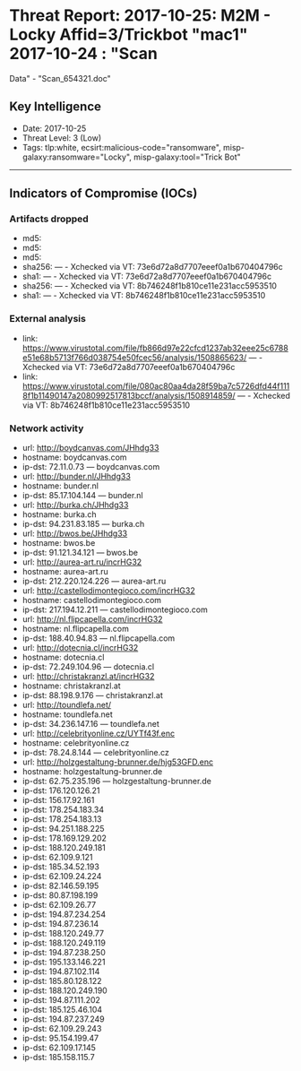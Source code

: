 # Threat Report: 2017-10-25: M2M -  Locky Affid=3/Trickbot "mac1" 2017-10-24 : "Scan
 Data" - "Scan_654321.doc"


## Key Intelligence
* Date: 2017-10-25
* Threat Level: 3 (Low)
* Tags: tlp:white, ecsirt:malicious-code="ransomware", misp-galaxy:ransomware="Locky", misp-galaxy:tool="Trick Bot"

---

## Indicators of Compromise (IOCs)
### Artifacts dropped
* md5: <md5>
* md5: <md5>
* md5: <md5>
* sha256: <sha256> — - Xchecked via VT: 73e6d72a8d7707eeef0a1b670404796c
* sha1: <sha1> — - Xchecked via VT: 73e6d72a8d7707eeef0a1b670404796c
* sha256: <sha256> — - Xchecked via VT: 8b746248f1b810ce11e231acc5953510
* sha1: <sha1> — - Xchecked via VT: 8b746248f1b810ce11e231acc5953510

### External analysis
* link: https://www.virustotal.com/file/fb866d97e22cfcd1237ab32eee25c6788e51e68b5713f766d038754e50fcec56/analysis/1508865623/ — - Xchecked via VT: 73e6d72a8d7707eeef0a1b670404796c
* link: https://www.virustotal.com/file/080ac80aa4da28f59ba7c5726dfd44f1118f1b11490147a2080992517813bccf/analysis/1508914859/ — - Xchecked via VT: 8b746248f1b810ce11e231acc5953510

### Network activity
* url: http://boydcanvas.com/JHhdg33
* hostname: boydcanvas.com
* ip-dst: 72.11.0.73 — boydcanvas.com
* url: http://bunder.nl/JHhdg33
* hostname: bunder.nl
* ip-dst: 85.17.104.144 — bunder.nl
* url: http://burka.ch/JHhdg33
* hostname: burka.ch
* ip-dst: 94.231.83.185 — burka.ch
* url: http://bwos.be/JHhdg33
* hostname: bwos.be
* ip-dst: 91.121.34.121 — bwos.be
* url: http://aurea-art.ru/incrHG32
* hostname: aurea-art.ru
* ip-dst: 212.220.124.226 — aurea-art.ru
* url: http://castellodimontegioco.com/incrHG32
* hostname: castellodimontegioco.com
* ip-dst: 217.194.12.211 — castellodimontegioco.com
* url: http://nl.flipcapella.com/incrHG32
* hostname: nl.flipcapella.com
* ip-dst: 188.40.94.83 — nl.flipcapella.com
* url: http://dotecnia.cl/incrHG32
* hostname: dotecnia.cl
* ip-dst: 72.249.104.96 — dotecnia.cl
* url: http://christakranzl.at/incrHG32
* hostname: christakranzl.at
* ip-dst: 88.198.9.176 — christakranzl.at
* url: http://toundlefa.net/
* hostname: toundlefa.net
* ip-dst: 34.236.147.16 — toundlefa.net
* url: http://celebrityonline.cz/UYTf43f.enc
* hostname: celebrityonline.cz
* ip-dst: 78.24.8.144 — celebrityonline.cz
* url: http://holzgestaltung-brunner.de/hjg53GFD.enc
* hostname: holzgestaltung-brunner.de
* ip-dst: 62.75.235.196 — holzgestaltung-brunner.de
* ip-dst: 176.120.126.21
* ip-dst: 156.17.92.161
* ip-dst: 178.254.183.34
* ip-dst: 178.254.183.13
* ip-dst: 94.251.188.225
* ip-dst: 178.169.129.202
* ip-dst: 188.120.249.181
* ip-dst: 62.109.9.121
* ip-dst: 185.34.52.193
* ip-dst: 62.109.24.224
* ip-dst: 82.146.59.195
* ip-dst: 80.87.198.199
* ip-dst: 62.109.26.77
* ip-dst: 194.87.234.254
* ip-dst: 194.87.236.14
* ip-dst: 188.120.249.77
* ip-dst: 188.120.249.119
* ip-dst: 194.87.238.250
* ip-dst: 195.133.146.221
* ip-dst: 194.87.102.114
* ip-dst: 185.80.128.122
* ip-dst: 188.120.249.190
* ip-dst: 194.87.111.202
* ip-dst: 185.125.46.104
* ip-dst: 194.87.237.249
* ip-dst: 62.109.29.243
* ip-dst: 95.154.199.47
* ip-dst: 62.109.17.145
* ip-dst: 185.158.115.7
